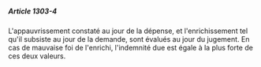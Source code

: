 ##### Article 1303-4

L'appauvrissement constaté au jour de la dépense, et l'enrichissement tel qu'il subsiste au jour de la demande, sont évalués au jour du jugement. En cas de mauvaise foi de l'enrichi, l'indemnité due est égale à la plus forte de ces deux valeurs.

